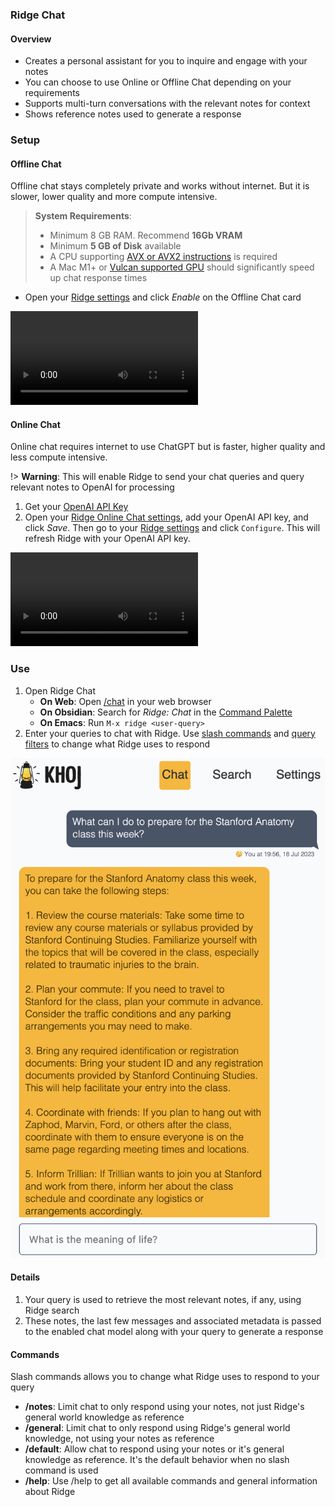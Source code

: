 ### Ridge Chat
#### Overview
- Creates a personal assistant for you to inquire and engage with your notes
- You can choose to use Online or Offline Chat depending on your requirements
- Supports multi-turn conversations with the relevant notes for context
- Shows reference notes used to generate a response

### Setup
#### Offline Chat
Offline chat stays completely private and works without internet. But it is slower, lower quality and more compute intensive.

> **System Requirements**:
>  - Minimum 8 GB RAM. Recommend **16Gb VRAM**
>  - Minimum **5 GB of Disk** available
>  - A CPU supporting [AVX or AVX2 instructions](https://en.wikipedia.org/wiki/Advanced_Vector_Extensions) is required
>  - A Mac M1+ or [Vulcan supported GPU](https://vulkan.gpuinfo.org/) should significantly speed up chat response times

- Open your [Ridge settings](http://localhost:42110/config/) and click *Enable* on the Offline Chat card

![Configure offline chat](https://user-images.githubusercontent.com/6413477/257021364-8a2029f5-dc21-4de8-9af9-9ba6100d695c.mp4 ':include :type=mp4')

#### Online Chat
Online chat requires internet to use ChatGPT but is faster, higher quality and less compute intensive.

!> **Warning**: This will enable Ridge to send your chat queries and query relevant notes to OpenAI for processing

1. Get your [OpenAI API Key](https://platform.openai.com/account/api-keys)
2. Open your [Ridge Online Chat settings](http://localhost:42110/config/processor/conversation), add your OpenAI API key, and click *Save*. Then go to your [Ridge settings](http://localhost:42110/config) and click `Configure`. This will refresh Ridge with your OpenAI API key.

![Configure online chat](https://user-images.githubusercontent.com/6413477/256998908-ac26e55e-13a2-45fb-9348-3b90a62f7687.mp4 ':include :type=mp4')


### Use
1. Open Ridge Chat
    - **On Web**: Open [/chat](http://localhost:42110/chat) in your web browser
    - **On Obsidian**: Search for *Ridge: Chat* in the [Command Palette](https://help.obsidian.md/Plugins/Command+palette)
    - **On Emacs**: Run `M-x ridge <user-query>`
2. Enter your queries to chat with Ridge. Use [slash commands](#commands) and [query filters](./advanced.md#query-filters) to change what Ridge uses to respond

![](./assets/ridge_chat_on_web.png ':size=400px')

#### Details
1. Your query is used to retrieve the most relevant notes, if any, using Ridge search
2. These notes, the last few messages and associated metadata is passed to the enabled chat model along with your query to generate a response

#### Commands
Slash commands allows you to change what Ridge uses to respond to your query
- **/notes**: Limit chat to only respond using your notes, not just Ridge's general world knowledge as reference
- **/general**: Limit chat to only respond using Ridge's general world knowledge, not using your notes as reference
- **/default**: Allow chat to respond using your notes or it's general knowledge as reference. It's the default behavior when no slash command is used
- **/help**: Use /help to get all available commands and general information about Ridge
